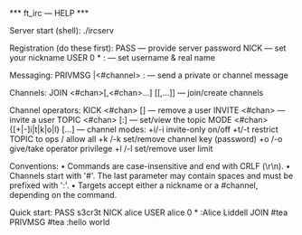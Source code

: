 *** ft_irc — HELP ***

Server start (shell):
  ./ircserv <port> <password>

Registration (do these first):
  PASS <password>                  — provide server password
  NICK <nickname>                  — set your nickname
  USER <username> 0 * :<realname>  — set username & real name

Messaging:
  PRIVMSG <nick>|<#channel> :<text>   — send a private or channel message

Channels:
  JOIN <#chan>[,<#chan>...] [<key>[,<key>...]]   — join/create channels

Channel operators:
  KICK <#chan> <nick> [<reason>]                 — remove a user
  INVITE <nick> <#chan>                          — invite a user
  TOPIC <#chan> [:<new-topic>]                   — set/view the topic
  MODE <#chan> {[+|-]i|t|k|o|l} [<args>...]      — channel modes:
     +i/-i         invite-only on/off
     +t/-t         restrict TOPIC to ops / allow all
     +k <key>/-k   set/remove channel key (password)
     +o <nick>/-o  give/take operator privilege
     +l <n>/-l     set/remove user limit

Conventions:
  • Commands are case-insensitive and end with CRLF (\r\n).
  • Channels start with '#'. The last parameter may contain spaces and must be prefixed with ':'.
  • Targets accept either a nickname or a #channel, depending on the command.

Quick start:
  PASS s3cr3t
  NICK alice
  USER alice 0 * :Alice Liddell
  JOIN #tea
  PRIVMSG #tea :hello world
